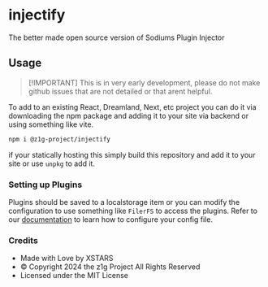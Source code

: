 # injectify

The better made open source version of Sodiums Plugin Injector

## Usage

> [!IMPORTANT] This is in very early development, please do not make github issues that are not detailed or that arent helpful.

To add to an existing React, Dreamland, Next, etc project you can do it via downloading the npm package and adding it to your site via backend or using something like vite.

```bash
npm i @z1g-project/injectify
```

if your statically hosting this simply build this repository and add it to your site or use `unpkg` to add it.

### Setting up Plugins

Plugins should be saved to a localstorage item or you can modify the configuration to use something like `FilerFS` to access the plugins. Refer to our [documentation](/docs/readme.md) to learn how to configure your config file.

### Credits

- Made with Love by XSTARS
- &copy; Copyright 2024 the z1g Project All Rights Reserved
- Licensed under the MIT License